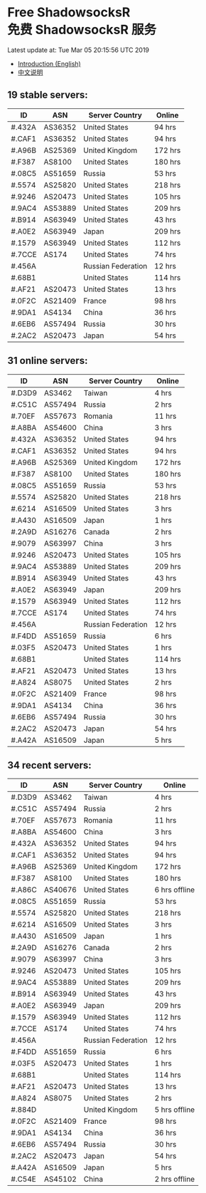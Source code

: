 # Free ShadowsocksR<br>免费 ShadowsocksR 服务

Latest update at: Tue Mar 05 20:15:56 UTC 2019

- [Introduction (English)](https://vision-network.readthedocs.io/en/latest/services/autossr.html)
- [中文说明](https://vision-network.readthedocs.io/zh_CN/latest/services/autossr.html)


## 19 stable servers:

| ID | ASN | Server Country | Online |
| ------ | ------ | ------ | ------ |
| #.432A | AS36352 | United States | 94 hrs |
| #.CAF1 | AS36352 | United States | 94 hrs |
| #.A96B | AS25369 | United Kingdom | 172 hrs |
| #.F387 | AS8100 | United States | 180 hrs |
| #.08C5 | AS51659 | Russia | 53 hrs |
| #.5574 | AS25820 | United States | 218 hrs |
| #.9246 | AS20473 | United States | 105 hrs |
| #.9AC4 | AS53889 | United States | 209 hrs |
| #.B914 | AS63949 | United States | 43 hrs |
| #.A0E2 | AS63949 | Japan | 209 hrs |
| #.1579 | AS63949 | United States | 112 hrs |
| #.7CCE | AS174 | United States | 74 hrs |
| #.456A |  | Russian Federation | 12 hrs |
| #.68B1 |  | United States | 114 hrs |
| #.AF21 | AS20473 | United States | 13 hrs |
| #.0F2C | AS21409 | France | 98 hrs |
| #.9DA1 | AS4134 | China | 36 hrs |
| #.6EB6 | AS57494 | Russia | 30 hrs |
| #.2AC2 | AS20473 | Japan | 54 hrs |

## 31 online servers:

| ID | ASN | Server Country | Online |
| ------ | ------ | ------ | ------ |
| #.D3D9 | AS3462 | Taiwan | 4 hrs |
| #.C51C | AS57494 | Russia | 2 hrs |
| #.70EF | AS57673 | Romania | 11 hrs |
| #.A8BA | AS54600 | China | 3 hrs |
| #.432A | AS36352 | United States | 94 hrs |
| #.CAF1 | AS36352 | United States | 94 hrs |
| #.A96B | AS25369 | United Kingdom | 172 hrs |
| #.F387 | AS8100 | United States | 180 hrs |
| #.08C5 | AS51659 | Russia | 53 hrs |
| #.5574 | AS25820 | United States | 218 hrs |
| #.6214 | AS16509 | United States | 3 hrs |
| #.A430 | AS16509 | Japan | 1 hrs |
| #.2A9D | AS16276 | Canada | 2 hrs |
| #.9079 | AS63997 | China | 3 hrs |
| #.9246 | AS20473 | United States | 105 hrs |
| #.9AC4 | AS53889 | United States | 209 hrs |
| #.B914 | AS63949 | United States | 43 hrs |
| #.A0E2 | AS63949 | Japan | 209 hrs |
| #.1579 | AS63949 | United States | 112 hrs |
| #.7CCE | AS174 | United States | 74 hrs |
| #.456A |  | Russian Federation | 12 hrs |
| #.F4DD | AS51659 | Russia | 6 hrs |
| #.03F5 | AS20473 | United States | 1 hrs |
| #.68B1 |  | United States | 114 hrs |
| #.AF21 | AS20473 | United States | 13 hrs |
| #.A824 | AS8075 | United States | 2 hrs |
| #.0F2C | AS21409 | France | 98 hrs |
| #.9DA1 | AS4134 | China | 36 hrs |
| #.6EB6 | AS57494 | Russia | 30 hrs |
| #.2AC2 | AS20473 | Japan | 54 hrs |
| #.A42A | AS16509 | Japan | 5 hrs |

## 34 recent servers:

| ID | ASN | Server Country | Online |
| ------ | ------ | ------ | ------ |
| #.D3D9 | AS3462 | Taiwan | 4 hrs |
| #.C51C | AS57494 | Russia | 2 hrs |
| #.70EF | AS57673 | Romania | 11 hrs |
| #.A8BA | AS54600 | China | 3 hrs |
| #.432A | AS36352 | United States | 94 hrs |
| #.CAF1 | AS36352 | United States | 94 hrs |
| #.A96B | AS25369 | United Kingdom | 172 hrs |
| #.F387 | AS8100 | United States | 180 hrs |
| #.A86C | AS40676 | United States | 6 hrs offline |
| #.08C5 | AS51659 | Russia | 53 hrs |
| #.5574 | AS25820 | United States | 218 hrs |
| #.6214 | AS16509 | United States | 3 hrs |
| #.A430 | AS16509 | Japan | 1 hrs |
| #.2A9D | AS16276 | Canada | 2 hrs |
| #.9079 | AS63997 | China | 3 hrs |
| #.9246 | AS20473 | United States | 105 hrs |
| #.9AC4 | AS53889 | United States | 209 hrs |
| #.B914 | AS63949 | United States | 43 hrs |
| #.A0E2 | AS63949 | Japan | 209 hrs |
| #.1579 | AS63949 | United States | 112 hrs |
| #.7CCE | AS174 | United States | 74 hrs |
| #.456A |  | Russian Federation | 12 hrs |
| #.F4DD | AS51659 | Russia | 6 hrs |
| #.03F5 | AS20473 | United States | 1 hrs |
| #.68B1 |  | United States | 114 hrs |
| #.AF21 | AS20473 | United States | 13 hrs |
| #.A824 | AS8075 | United States | 2 hrs |
| #.884D |  | United Kingdom | 5 hrs offline |
| #.0F2C | AS21409 | France | 98 hrs |
| #.9DA1 | AS4134 | China | 36 hrs |
| #.6EB6 | AS57494 | Russia | 30 hrs |
| #.2AC2 | AS20473 | Japan | 54 hrs |
| #.A42A | AS16509 | Japan | 5 hrs |
| #.C54E | AS45102 | China | 2 hrs offline |


